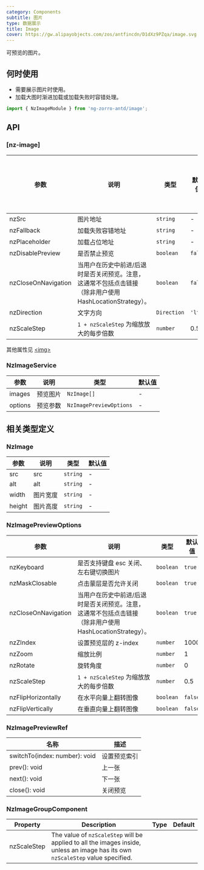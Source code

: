 ```yaml
---
category: Components
subtitle: 图片
type: 数据展示
title: Image
cover: https://gw.alipayobjects.com/zos/antfincdn/D1dXz9PZqa/image.svg
---
```


可预览的图片。

## 何时使用

- 需要展示图片时使用。
- 加载大图时渐进加载或加载失败时容错处理。

```ts
import { NzImageModule } from 'ng-zorro-antd/image';
```

## API

### [nz-image]

| 参数                | 说明                                                                                                     | 类型        | 默认值  | 支持全局配置 |
| ------------------- | -------------------------------------------------------------------------------------------------------- | ----------- | ------- | ------------ |
| nzSrc               | 图片地址                                                                                                 | `string`    | -       | -            |
| nzFallback          | 加载失败容错地址                                                                                         | `string`    | -       | ✅           |
| nzPlaceholder       | 加载占位地址                                                                                             | `string`    | -       | ✅           |
| nzDisablePreview    | 是否禁止预览                                                                                             | `boolean`   | `false` | ✅           |
| nzCloseOnNavigation | 当用户在历史中前进/后退时是否关闭预览。注意，这通常不包括点击链接（除非用户使用 HashLocationStrategy）。 | `boolean`   | `false` | ✅           |
| nzDirection         | 文字方向                                                                                                 | `Direction` | `'ltr'` | ✅           |
| nzScaleStep         | `1 + nzScaleStep` 为缩放放大的每步倍数                                                                   | `number`    | 0.5     | ✅           |

其他属性见 [<img\>](https://developer.mozilla.org/en-US/docs/Web/HTML/Element/img#Attributes)

### NzImageService

| 参数    | 说明     | 类型                    | 默认值 |
| ------- | -------- | ----------------------- | ------ |
| images  | 预览图片 | `NzImage[]`             | -      |
| options | 预览参数 | `NzImagePreviewOptions` | -      |

## 相关类型定义

### NzImage

| 参数   | 说明     | 类型     | 默认值 |
| ------ | -------- | -------- | ------ |
| src    | src      | `string` | -      |
| alt    | alt      | `string` | -      |
| width  | 图片宽度 | `string` | -      |
| height | 图片高度 | `string` | -      |

### NzImagePreviewOptions

| 参数                | 说明                                                                                                     | 类型      | 默认值 |
| ------------------- | -------------------------------------------------------------------------------------------------------- | --------- | ------ |
| nzKeyboard          | 是否支持键盘 esc 关闭、左右键切换图片                                                                    | `boolean` | `true` |
| nzMaskClosable      | 点击蒙层是否允许关闭                                                                                     | `boolean` | `true` |
| nzCloseOnNavigation | 当用户在历史中前进/后退时是否关闭预览。注意，这通常不包括点击链接（除非用户使用 HashLocationStrategy）。 | `boolean` | `true` |
| nzZIndex            | 设置预览层的 z-index                                                                                     | `number`  | 1000   |
| nzZoom              | 缩放比例                                                                                                 | `number`  | 1      |
| nzRotate            | 旋转角度                                                                                                 | `number`  | 0      |
| nzScaleStep         | `1 + nzScaleStep` 为缩放放大的每步倍数                                                                   | `number`  | 0.5    |
| nzFlipHorizontally  | 在水平向量上翻转图像                                                                                     | `boolean` | `false` |
| nzFlipVertically    | 在垂直向量上翻转图像                                                                                     | `boolean` | `false` |

### NzImagePreviewRef

| 名称                          | 描述         |
| ----------------------------- | ------------ |
| switchTo(index: number): void | 设置预览索引 |
| prev(): void                  | 上一张       |
| next(): void                  | 下一张       |
| close(): void                 | 关闭预览     |

### NzImageGroupComponent

| Property    | Description                                                                                                                     | Type | Default |
| ----------- | ------------------------------------------------------------------------------------------------------------------------------- | ---- | ------- |
| nzScaleStep | The value of `nzScaleStep` will be applied to all the images inside, unless an image has its own `nzScaleStep` value specified. |

